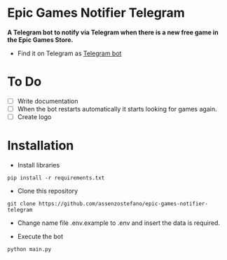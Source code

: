 # Epic Games Notifier Telegram

**A Telegram bot to notify via Telegram when there is a new free game in the Epic Games Store.**
- Find it on Telegram as [Telegram bot](https://t.me/EpicNotifier_bot)

# To Do
- [ ] Write documentation
- [ ] When the bot restarts automatically it starts looking for games again.
- [ ] Create logo

# Installation

- Install libraries

```console
pip install -r requirements.txt
```

- Clone this repository
```console
git clone https://github.com/assenzostefano/epic-games-notifier-telegram
```

- Change name file .env.example to .env and insert the data is required.

- Execute the bot
```console
python main.py
```